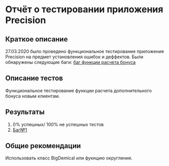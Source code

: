# Отчёт о тестировании приложения Precision

## Краткое описание

27.03.2020 было проведено функциональное тестирование приложения Precision на предмет установления ошибок и деффектов. 
Были обнаружены следующие баги: [баг функции расчета бонуса](https://github.com/Odium-Mundi/Precision/issues/1)
## Описание тестов

Функциональное тестирование функции расчета дополнительного бонуса новым клиентам. 

## Результаты

1. 0% успешных/ 100% не успешных тестов
2. [Баг№1](https://github.com/Odium-Mundi/Precision/issues/1)

## Общие рекомендации

Использовать класс BigDemical или фукнцию округления. 
